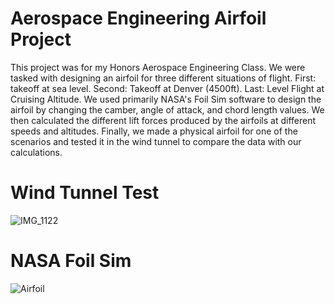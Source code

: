 # Aerospace Engineering Airfoil Project
This project was for my Honors Aerospace Engineering Class. We were tasked with designing an airfoil for three different situations of flight. First: takeoff at sea level. Second: Takeoff at Denver (4500ft). Last: Level Flight at Cruising Altitude. We used primarily NASA's Foil Sim software to design the airfoil by changing the camber, angle of attack, and chord length values. We then calculated the different lift forces produced by the airfoils at different speeds and altitudes. Finally, we made a physical airfoil for one of the scenarios and tested it in the wind tunnel to compare the data with our calculations. 
# Wind Tunnel Test
![IMG_1122](https://github.com/Hunter-Rohovit/Airfoil-Project/assets/105554281/34f626a5-c93d-4bd8-8547-1af35604b275)
# NASA Foil Sim
![Airfoil](https://github.com/Hunter-Rohovit/Airfoil-Project/assets/105554281/cf411939-2fa8-46cc-ba6c-9c12dfb4d319)
